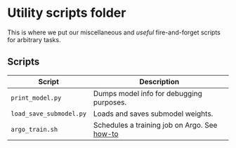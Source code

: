 # Utility scripts folder
This is where we put our miscellaneous and *useful* fire-and-forget scripts for arbitrary tasks.

## Scripts

| Script           | Description |
|------------------|-------------------------------------------|
| `print_model.py` | Dumps model info for debugging purposes.  |
| `load_save_submodel.py` | Loads and saves submodel weights.  |
| `argo_train.sh` | Schedules a training job on Argo. See [how-to](https://confluence.internal.klass.dev/display/DEVOPS/How-To+Articles+for+Argo+Workflows) |

